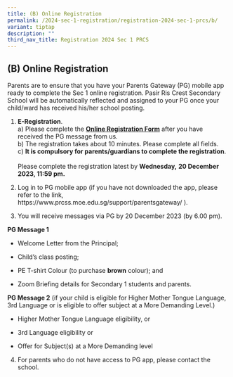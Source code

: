 ```yaml
---
title: (B) Online Registration
permalink: /2024-sec-1-registration/registration-2024-sec-1-prcs/b/
variant: tiptap
description: ""
third_nav_title: Registration 2024 Sec 1 PRCS
---
```

<h2><strong>(B) Online Registration</strong></h2><p>Parents are to ensure that you have your Parents Gateway (PG) mobile app ready to complete the Sec 1 online registration. Pasir Ris Crest Secondary School will be automatically reflected and assigned to your PG once your child/ward has received his/her school posting.</p><ol data-tight="true" class="tight"><li><p><strong>E-Registration</strong>.<br>a) Please complete the <strong><a href="https://form.gov.sg/657954b324518d0012835009" rel="noopener noreferrer nofollow" target="_blank">Online Registration Form</a></strong> after you have received the PG message from us.<br>b)&nbsp;The registration takes about 10 minutes. Please complete all fields.<br>c) <strong>It is compulsory for parents/guardians to complete the registration</strong>. <br><br>Please complete the registration latest by&nbsp;<strong>Wednesday,</strong> <strong>20 December 2023, 11:59 pm.</strong>&nbsp;</p><p></p></li><li><p>Log in to PG mobile app (if you have not downloaded the app, please refer to the link, <a rel="noopener noreferrer nofollow" target="_blank">https://www.prcss.moe.edu.sg/support/parentsgateway/</a> ).</p></li><li><p>You will receive messages via PG by 20 December 2023 (by 6.00 pm).</p></li></ol><p><strong>PG Message 1</strong></p><ul data-tight="true" class="tight"><li><p>Welcome Letter from the Principal;</p></li><li><p>Child’s class posting;</p></li><li><p>PE T-shirt Colour (to purchase <strong>brown</strong> colour); and</p></li><li><p>Zoom Briefing details for Secondary 1 students and parents.</p></li></ul><p></p><p><strong>PG Message 2</strong> (if your child is eligible for Higher Mother Tongue Language, 3rd Language or is eligible to offer subject at a More Demanding Level.)</p><ul data-tight="true" class="tight"><li><p>Higher Mother Tongue Language eligibility, or</p></li><li><p>3rd Language eligibility or</p></li><li><p>Offer for Subject(s) at a More Demanding level<br></p></li></ul><ol start="4" data-tight="true" class="tight"><li><p>For parents who do not have access to PG app, please contact the school.</p></li></ol><p></p>